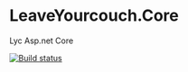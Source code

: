 # LeaveYourcouch.Core
Lyc Asp.net Core

[![Build status](https://ci.appveyor.com/api/projects/status/gcsur7ddkfwh7x47?svg=true)](https://ci.appveyor.com/project/CenturySpine/leaveyourcouch-core)
